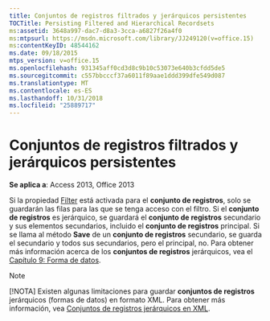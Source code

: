 ```yaml
---
title: Conjuntos de registros filtrados y jerárquicos persistentes
TOCTitle: Persisting Filtered and Hierarchical Recordsets
ms:assetid: 3648a997-dac7-d8a3-3cca-a6827f26a4f0
ms:mtpsurl: https://msdn.microsoft.com/library/JJ249120(v=office.15)
ms:contentKeyID: 48544162
ms.date: 09/18/2015
mtps_version: v=office.15
ms.openlocfilehash: 931345aff0cd3d8c9b10c53073e640b3cfdd5de5
ms.sourcegitcommit: c557bbcccf37a6011f89aae1ddd399dfe549d087
ms.translationtype: MT
ms.contentlocale: es-ES
ms.lasthandoff: 10/31/2018
ms.locfileid: "25889717"
---
```

# <a name="persisting-filtered-and-hierarchical-recordsets"></a>Conjuntos de registros filtrados y jerárquicos persistentes


**Se aplica a**: Access 2013, Office 2013

Si la propiedad [Filter](filter-property-ado.md) está activada para el **conjunto de registros**, solo se guardarán las filas para las que se tenga acceso con el filtro. Si el **conjunto de registros** es jerárquico, se guardará el **conjunto de registros** secundario y sus elementos secundarios, incluido el **conjunto de registros** principal. Si se llama al método **Save** de un **conjunto de registros** secundario, se guarda el secundario y todos sus secundarios, pero el principal, no. Para obtener más información acerca de los **conjuntos de registros** jerárquicos, vea el [Capítulo 9: Forma de datos](chapter-9-data-shaping.md).


> [!NOTE]
> <P>[!NOTA] Existen algunas limitaciones para guardar <STRONG>conjuntos de registros</STRONG> jerárquicos (formas de datos) en formato XML. Para obtener más información, vea <A href="hierarchical-recordsets-in-xml.md">Conjuntos de registros jerárquicos en XML</A>.</P>


